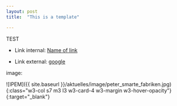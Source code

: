 ```yaml
---
layout: post
title:  "This is a template"

---
```


TEST


- Link internal: 
[Name of link]({{site.baseurl}}/aktuelles/download/1707_querschnitt_s.6-7.pdf)

- Link external:
<a href="www.google.com">google</a>

image:

![IPEM]({{ site.baseurl }}/aktuelles/image/peter_smarte_fabriken.jpg){:class="w3-col s7 m3 l3 w3-card-4 w3-margin w3-hover-opacity"}{:target="_blank"}